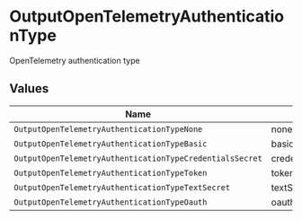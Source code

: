 # OutputOpenTelemetryAuthenticationType

OpenTelemetry authentication type


## Values

| Name                                                     | Value                                                    |
| -------------------------------------------------------- | -------------------------------------------------------- |
| `OutputOpenTelemetryAuthenticationTypeNone`              | none                                                     |
| `OutputOpenTelemetryAuthenticationTypeBasic`             | basic                                                    |
| `OutputOpenTelemetryAuthenticationTypeCredentialsSecret` | credentialsSecret                                        |
| `OutputOpenTelemetryAuthenticationTypeToken`             | token                                                    |
| `OutputOpenTelemetryAuthenticationTypeTextSecret`        | textSecret                                               |
| `OutputOpenTelemetryAuthenticationTypeOauth`             | oauth                                                    |